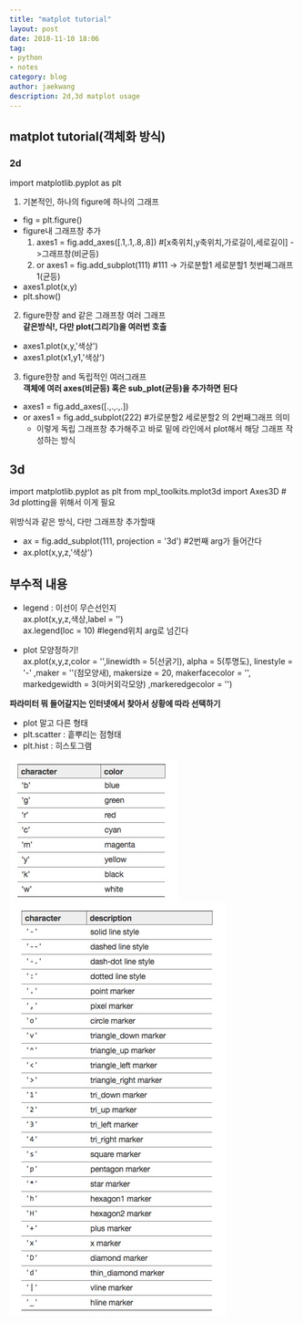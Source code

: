 ```yaml
---
title: "matplot tutorial"
layout: post
date: 2018-11-10 18:06
tag:
- python
- notes
category: blog
author: jaekwang
description: 2d,3d matplot usage
---
```


## matplot tutorial(객체화 방식)
### 2d

 import matplotlib.pyplot as plt

 1. 기본적인, 하나의 figure에 하나의 그래프
  - fig = plt.figure()
  - figure내 그래프창 추가
    1) axes1 = fig.add_axes([.1,.1,.8,.8]) #[x축위치,y축위치,가로길이,세로길이] ->그래프창(비균등)
    2) or axes1 = fig.add_subplot(111) #111 -> 가로분할1 세로분할1 첫번째그래프1(균등)
  - axes1.plot(x,y)
  - plt.show()

 2. figure한창 and 같은 그래프창 여러 그래프<br/>
 **같은방식!, 다만 plot(그리기)을 여러번 호출**
  - axes1.plot(x,y,'색상')
  - axes1.plot(x1,y1,'색상')

 3. figure한창 and 독립적인 여러그래프<br/>
  **객체에 여러 axes(비균등) 혹은 sub_plot(균등)을 추가하면 된다**
  - axes1 = fig.add_axes([.,.,.,.])
  - or axes1 = fig.add_subplot(222) #가로분할2 세로분할2 의 2번째그래프 의미
    - 이렇게 독립 그래프창 추가해주고 바로 밑에 라인에서 plot해서 해당 그래프 작성하는 방식

## 3d

 import matplotlib.pyplot as plt
 from mpl_toolkits.mplot3d import Axes3D  # 3d plotting을 위해서 이게 필요

 위방식과 같은 방식, 다만 그래프창 추가할때
 - ax = fig.add_subplot(111, projection = '3d') #2번째 arg가 들어간다
 - ax.plot(x,y,z,'색상')

 ## 부수적 내용

 - legend : 이선이 무슨선인지<br/>
    ax.plot(x,y,z,색상,label = '')<br/>
    ax.legend(loc = 10) #legend위치 arg로 넘긴다

 - plot 모양정하기!<br/>
  ax.plot(x,y,z,color = '',linewidth = 5(선굵기), alpha = 5(투명도), linestyle = '-'
            ,maker = ''(점모양새), makersize = 20, makerfacecolor = '', markedgewidth = 3(마커외각모양)
            ,markeredgecolor = '')

 **파라미터 뭐 들어갈지는 인터넷에서 찾아서 상황에 따라 선택하기**

 - plot 말고 다른 형태
  - plt.scatter : 흩뿌리는 점형태
  - plt.hist : 히스토그램

  ![markdownimg](../assets/images/matplot/matplot_line_color.png)
  ![markdownimg](../assets/images/matplot/matplot_line_style.png)
